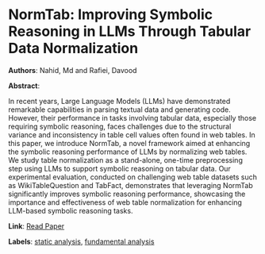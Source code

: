# NormTab: Improving Symbolic Reasoning in LLMs Through Tabular Data Normalization

**Authors**: Nahid, Md and Rafiei, Davood

**Abstract**:

In recent years, Large Language Models (LLMs) have demonstrated remarkable capabilities in parsing textual data and generating code. However, their performance in tasks involving tabular data, especially those requiring symbolic reasoning, faces challenges due to the structural variance and inconsistency in table cell values often found in web tables. In this paper, we introduce NormTab, a novel framework aimed at enhancing the symbolic reasoning performance of LLMs by normalizing web tables. We study table normalization as a stand-alone, one-time preprocessing step using LLMs to support symbolic reasoning on tabular data. Our experimental evaluation, conducted on challenging web table datasets such as WikiTableQuestion and TabFact, demonstrates that leveraging NormTab significantly improves symbolic reasoning performance, showcasing the importance and effectiveness of web table normalization for enhancing LLM-based symbolic reasoning tasks.

**Link**: [Read Paper](https://aclanthology.org/2024.findings-emnlp.203)

**Labels**: [static analysis](../../labels/static_analysis.md), [fundamental analysis](../../labels/fundamental_analysis.md)

